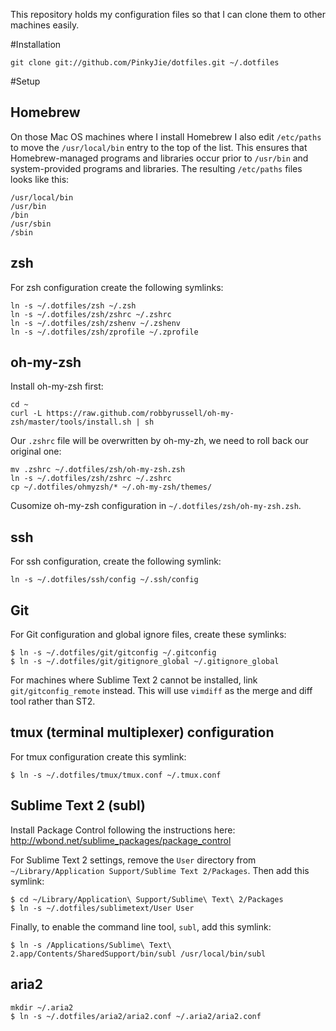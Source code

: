 This repository holds my configuration files so that I can clone them to other machines
easily.

#Installation

    git clone git://github.com/PinkyJie/dotfiles.git ~/.dotfiles

#Setup
## Homebrew
On those Mac OS machines where I install Homebrew I also edit `/etc/paths` to move the `/usr/local/bin` entry to the top of the list. This ensures that Homebrew-managed programs and libraries occur prior to `/usr/bin` and system-provided programs and libraries. The resulting `/etc/paths` files looks like this:

    /usr/local/bin
    /usr/bin
    /bin
    /usr/sbin
    /sbin
    
## zsh
For zsh configuration create the following symlinks:

    ln -s ~/.dotfiles/zsh ~/.zsh
    ln -s ~/.dotfiles/zsh/zshrc ~/.zshrc
    ln -s ~/.dotfiles/zsh/zshenv ~/.zshenv
    ln -s ~/.dotfiles/zsh/zprofile ~/.zprofile

## oh-my-zsh
Install oh-my-zsh first:
    
    cd ~
    curl -L https://raw.github.com/robbyrussell/oh-my-zsh/master/tools/install.sh | sh

Our `.zshrc` file will be overwritten by oh-my-zh, we need to roll back our original one:

    mv .zshrc ~/.dotfiles/zsh/oh-my-zsh.zsh
    ln -s ~/.dotfiles/zsh/zshrc ~/.zshrc
    cp ~/.dotfiles/ohmyzsh/* ~/.oh-my-zsh/themes/

Cusomize oh-my-zsh configuration in `~/.dotfiles/zsh/oh-my-zsh.zsh`.
		
## ssh
For ssh configuration, create the following symlink:

    ln -s ~/.dotfiles/ssh/config ~/.ssh/config

## Git
For Git configuration and global ignore files, create these symlinks:

    $ ln -s ~/.dotfiles/git/gitconfig ~/.gitconfig
    $ ln -s ~/.dotfiles/git/gitignore_global ~/.gitignore_global

For machines where Sublime Text 2 cannot be installed, link
`git/gitconfig_remote` instead. This will use `vimdiff` as the merge and diff
tool rather than ST2.

## tmux (terminal multiplexer) configuration
For tmux configuration create this symlink:

    $ ln -s ~/.dotfiles/tmux/tmux.conf ~/.tmux.conf

## Sublime Text 2 (subl)
Install Package Control following the instructions here: http://wbond.net/sublime_packages/package_control

For Sublime Text 2 settings, remove the `User` directory from
`~/Library/Application Support/Sublime Text 2/Packages`. Then add this symlink:

    $ cd ~/Library/Application\ Support/Sublime\ Text\ 2/Packages
    $ ln -s ~/.dotfiles/sublimetext/User User

Finally, to enable the command line tool, `subl`, add this symlink:

    $ ln -s /Applications/Sublime\ Text\ 2.app/Contents/SharedSupport/bin/subl /usr/local/bin/subl

## aria2
    mkdir ~/.aria2
    $ ln -s ~/.dotfiles/aria2/aria2.conf ~/.aria2/aria2.conf




